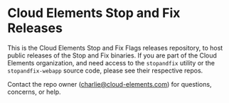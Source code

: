 # Cloud Elements Stop and Fix Releases

This is the Cloud Elements Stop and Fix Flags releases repository, to
host public releases of the Stop and Fix binaries. If you are part of
the Cloud Elements organization, and need access to the `stopandfix`
utility or the `stopandfix-webapp` source code, please see their
respective repos.

Contact the repo owner (charlie@cloud-elements.com) for questions,
concerns, or help.
